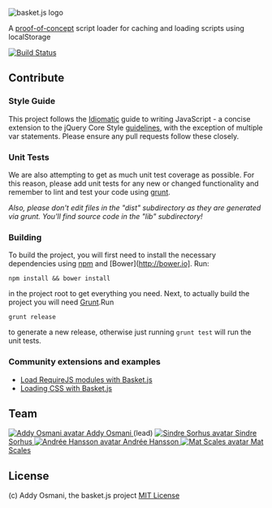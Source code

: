 ![basket.js logo](https://raw.github.com/addyosmani/basket.js/gh-pages/asset/logo.png)


A [proof-of-concept](http://addyosmani.github.com/basket.js) script loader for caching and loading scripts using localStorage

[![Build Status](https://secure.travis-ci.org/addyosmani/basket.js.png?branch=gh-pages)](http://travis-ci.org/addyosmani/basket.js)

## Contribute

### Style Guide

This project follows the [Idiomatic](https://github.com/rwldrn/idiomatic.js) guide to writing JavaScript - a concise extension to the jQuery Core Style [guidelines](http://docs.jquery.com/JQuery_Core_Style_Guidelines), with the exception of multiple var statements. Please ensure any pull requests follow these closely.


### Unit Tests

We are also attempting to get as much unit test coverage as possible. For this reason, please add unit tests for any new or changed functionality and remember to lint and test your code using [grunt](https://github.com/cowboy/grunt).

*Also, please don't edit files in the "dist" subdirectory as they are generated via grunt. You'll find source code in the "lib" subdirectory!*

### Building

To build the project, you will first need to install the necessary dependencies using [npm](http://npmjs.org) and [Bower](http://bower.io]. Run:

```
npm install && bower install
```

in the project root to get everything you need. Next, to actually build the project you will need [Grunt](http://gruntjs.com).Run

```
grunt release
```

to generate a new release, otherwise just running `grunt test` will run the unit tests.

### Community extensions and examples

* [Load RequireJS modules with Basket.js](https://github.com/andrewwakeling/requirejs-basketjs/blob/master/basket-loader.js)
* [Loading CSS with Basket.js](https://github.com/andrewwakeling/basket-css-example)


## Team

[ ![Addy Osmani avatar](http://www.gravatar.com/avatar/96270e4c3e5e9806cf7245475c00b275.png?s=60) Addy Osmani ](https://github.com/addyosmani) (lead)
[ ![Sindre Sorhus avatar](http://www.gravatar.com/avatar/d36a92237c75c5337c17b60d90686bf9.png?s=60) Sindre Sorhus ](https://github.com/sindresorhus)
[ ![Andrée Hansson avatar](http://www.gravatar.com/avatar/9a22324229aebc599d46dacab494ce77.png?s=60) Andrée Hansson ](https://github.com/peol)
[ ![Mat Scales avatar](http://www.gravatar.com/avatar/c2b874c38990ed90a0ed15ac33bda00f.png?s=60) Mat Scales ](https://github.com/wibblymat)


## License
(c) Addy Osmani, the basket.js project
[MIT License](http://en.wikipedia.org/wiki/MIT_License)
